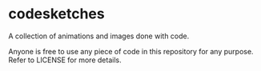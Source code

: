 # codesketches
A collection of animations and images done with code.

Anyone is free to use any piece of code in this repository for any purpose.
Refer to LICENSE for more details.

